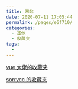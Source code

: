 ```yaml
---
title: 网站
date: 2020-07-11 17:05:44
permalink: /pages/e6f710/
categories:
  - 其他
  - 收藏夹
tags:
  -
---
```


[vue 大佬的收藏夹](https://panjiachen.github.io/awesome-bookmarks/)

[sorrycc 的收藏夹](https://github.com/sorrycc/awesome-javascript)

<!-- more -->
